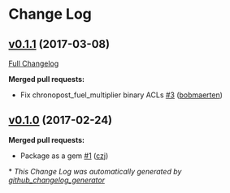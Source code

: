 # Change Log

## [v0.1.1](https://github.com/levups/chronopost_fuel_multipliers/tree/v0.1.1) (2017-03-08)
[Full Changelog](https://github.com/levups/chronopost_fuel_multipliers/compare/v0.1.0...v0.1.1)

**Merged pull requests:**

- Fix chronopost\_fuel\_multiplier binary ACLs [\#3](https://github.com/levups/chronopost_fuel_multipliers/pull/3) ([bobmaerten](https://github.com/bobmaerten))

## [v0.1.0](https://github.com/levups/chronopost_fuel_multipliers/tree/v0.1.0) (2017-02-24)
**Merged pull requests:**

- Package as a gem [\#1](https://github.com/levups/chronopost_fuel_multipliers/pull/1) ([czj](https://github.com/czj))



\* *This Change Log was automatically generated by [github_changelog_generator](https://github.com/skywinder/Github-Changelog-Generator)*